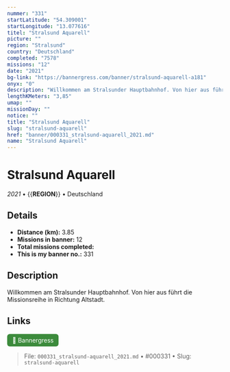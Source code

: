 ```yaml
---
nummer: "331"
startLatitude: "54.309001"
startLongitude: "13.077616"
titel: "Stralsund Aquarell"
picture: ""
region: "Stralsund"
country: "Deutschland"
completed: "7578"
missions: "12"
date: "2021"
bg-link: "https://bannergress.com/banner/stralsund-aquarell-a181"
onyx: "0"
description: "Willkommen am Stralsunder Hauptbahnhof. Von hier aus führt die Missionsreihe in Richtung Altstadt."
lengthKMeters: "3,85"
umap: ""
missionDay: ""
notice: ""
title: "Stralsund Aquarell"
slug: "stralsund-aquarell"
href: "banner/000331_stralsund-aquarell_2021.md"
name: "Stralsund Aquarell"
---
```

# Stralsund Aquarell

*2021* • {{__REGION__}} • Deutschland





## Details
- **Distance (km):** 3.85
- **Missions in banner:** 12
- **Total missions completed:** 
- **This is my banner no.:** 331



## Description
Willkommen am Stralsunder Hauptbahnhof. Von hier aus führt die Missionsreihe in Richtung Altstadt.



## Links
<a href="https://bannergress.com/banner/stralsund-aquarell-a181" target="_blank" style="display:inline-block;margin-right:8px;padding:6px 12px;background:#3c8b3c;color:#fff;text-decoration:none;border-radius:6px;">🔗 Bannergress</a>



> File: `000331_stralsund-aquarell_2021.md` • #000331 • Slug: `stralsund-aquarell`

